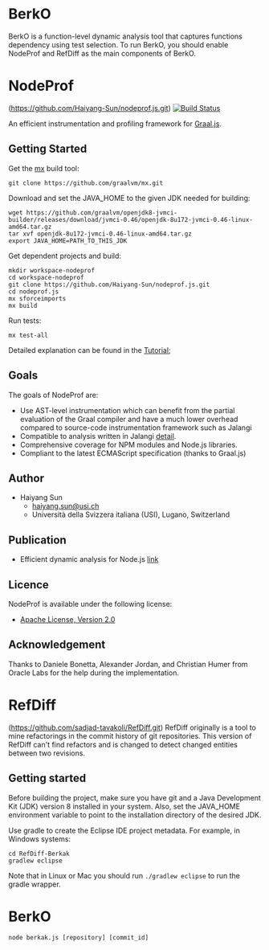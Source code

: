# BerkO
BerkO is a function-level dynamic analysis tool that captures functions dependency using test selection. To run BerkO, you should enable NodeProf and RefDiff as the main components of BerkO. 

# NodeProf 
(https://github.com/Haiyang-Sun/nodeprof.js.git)
[![Build Status](https://api.travis-ci.com/Haiyang-Sun/nodeprof.js.svg?branch=master)](https://travis-ci.com/Haiyang-Sun/nodeprof.js)

An efficient instrumentation and profiling framework for [Graal.js](https://github.com/graalvm/graaljs).

## Getting Started
Get the [mx](https://github.com/graalvm/mx) build tool:

```
git clone https://github.com/graalvm/mx.git
```

Download and set the JAVA_HOME to the given JDK needed for building:

```
wget https://github.com/graalvm/openjdk8-jvmci-builder/releases/download/jvmci-0.46/openjdk-8u172-jvmci-0.46-linux-amd64.tar.gz
tar xvf openjdk-8u172-jvmci-0.46-linux-amd64.tar.gz
export JAVA_HOME=PATH_TO_THIS_JDK
```

Get dependent projects and build:

```
mkdir workspace-nodeprof
cd workspace-nodeprof
git clone https://github.com/Haiyang-Sun/nodeprof.js.git
cd nodeprof.js
mx sforceimports
mx build
```

Run tests:
```
mx test-all
```

Detailed explanation can be found in the [Tutorial](https://github.com/Haiyang-Sun/nodeprof.js/blob/master/Tutorial.md);

## Goals
The goals of NodeProf are:

* Use AST-level instrumentation which can benefit from the partial evaluation of the Graal compiler and have a much lower overhead compared to source-code instrumentation framework such as Jalangi
* Compatible to analysis written in Jalangi [detail](https://github.com/Haiyang-Sun/nodeprof.js/blob/master/Difference.md).
* Comprehensive coverage for NPM modules and Node.js libraries.
* Compliant to the latest ECMAScript specification (thanks to Graal.js)

## Author

* Haiyang Sun
	- haiyang.sun@usi.ch
	- Università della Svizzera italiana (USI), Lugano, Switzerland

## Publication

* Efficient dynamic analysis for Node.js [link](https://dl.acm.org/citation.cfm?id=3179527)

## Licence

NodeProf is available under the following license:

* [Apache License, Version 2.0](http://www.apache.org/licenses/LICENSE-2.0)

## Acknowledgement

Thanks to Daniele Bonetta, Alexander Jordan, and Christian Humer from Oracle Labs for the help during the implementation.

# RefDiff 
(https://github.com/sadjad-tavakoli/RefDiff.git)
RefDiff originally is a tool to mine refactorings in the commit history of git repositories. This version of RefDiff can't find refactors and is changed to detect changed entities between two revisions.

## Getting started

Before building the project, make sure you have git and a Java Development Kit (JDK) version 8 installed in your system. Also, set the JAVA_HOME environment variable to point to the installation directory of the desired JDK.

Use gradle to create the Eclipse IDE project metadata. For example, in Windows systems:

```
cd RefDiff-Berkak
gradlew eclipse
```

Note that in Linux or Mac you should run `./gradlew eclipse` to run the gradle wrapper.

# BerkO

```
node berkak.js [repository] [commit_id] 
```




